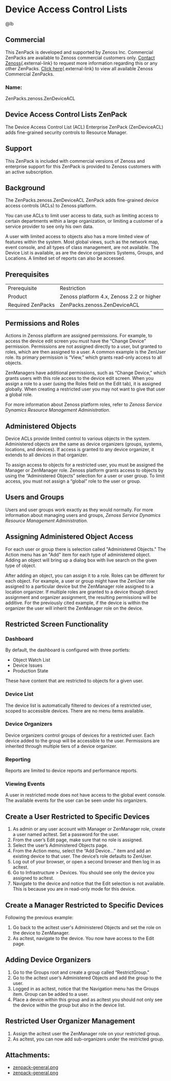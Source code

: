 # Device Access Control Lists

@lb[](img/zenpack-zenpack-general.png)

## Commercial

This ZenPack is developed and supported by Zenoss Inc. Commercial
ZenPacks are available to Zenoss commercial customers only. [Contact Zenoss](https://tryit.zenoss.com/zenpack-contact){.external-link} to
request more information regarding this or any other ZenPacks. [Click here](https://zenoss.com/product/zenpacks?f%5B0%5D=im_field_zenpack_category:1046){.external-link} to
view all available Zenoss Commercial ZenPacks.

### Name:

ZenPacks.zenoss.ZenDeviceACL

## Device Access Control Lists ZenPack

The Device Access Control List (ACL) Enterprise ZenPack (ZenDeviceACL)
adds fine-grained security controls to Resource Manager.

## Support

This ZenPack is included with commercial versions of Zenoss and
enterprise support for this ZenPack is provided to Zenoss customers with
an active subscription.

## Background

The ZenPacks.zenoss.ZenDeviceACL ZenPack adds fine-grained device access
controls (ACLs) to Zenoss platform.

You can use ACLs to limit user access to data, such as limiting access
to certain departments within a large organization, or limiting a
customer of a service provider to see only his own data.

A user with limited access to objects also has a more limited view of
features within the system. Most global views, such as the network map,
event console, and all types of class management, are not available. The
Device List is available, as are the device organizers Systems, Groups,
and Locations. A limited set of reports can also be accessed.

## Prerequisites

|                   |                                           |
|-------------------|-------------------------------------------|
| Prerequisite      | Restriction                               |
| Product           | Zenoss platform 4.x, Zenoss 2.2 or higher |
| Required ZenPacks | ZenPacks.zenoss.ZenDeviceACL              |

## Permissions and Roles

Actions in Zenoss platform are assigned permissions. For example, to
access the device edit screen you must have the &ldquo;Change Device&rdquo;
permission. Permissions are not assigned directly to a user, but granted
to roles, which are then assigned to a user. A common example is the
ZenUser role. Its primary permission is &ldquo;View,&rdquo; which grants read-only
access to all objects.

ZenManagers have additional permissions, such as &ldquo;Change Device,&rdquo; which
grants users with this role access to the device edit screen. When you
assign a role to a user (using the Roles field on the Edit tab), it is
assigned globally. When creating a restricted user you may not want to
give that user a global role.

For more information about Zenoss platform roles, refer to <cite>Zenoss
Service Dynamics Resource Management Administration</cite>.

## Administered Objects

Device ACLs provide limited control to various objects in the system.
Administered objects are the same as device organizers (groups, systems,
locations, and devices). If access is granted to any device organizer,
it extends to all devices in that organizer.

To assign access to objects for a restricted user, you must be assigned
the Manager or ZenManager role. Zenoss platform grants access to objects
by using the &ldquo;Administered Objects&rdquo; selection for a user or user group.
To limit access, you must not assign a &ldquo;global&rdquo; role to the user or
group.

## Users and Groups

Users and user groups work exactly as they would normally. For more
information about managing users and groups, <cite>Zenoss Service
Dynamics Resource Management Administration</cite>.

## Assigning Administered Object Access

For each user or group there is selection called "Administered Objects."
The Action menu has an "Add" item for each type of administered object.
Adding an object will bring up a dialog box with live search on the
given type of object.

After adding an object, you can assign it to a role. Roles can be
different for each object. For example, a user or group might have the
ZenUser role assigned to a particular device but the ZenManager role
assigned to a location organizer. If multiple roles are granted to a
device though direct assignment and organizer assignment, the resulting
permissions will be additive. For the previously cited example, if the
device is within the organizer the user will inherit the ZenManager role
on the device.

## Restricted Screen Functionality

### Dashboard

By default, the dashboard is configured with three portlets:

-   Object Watch List
-   Device Issues
-   Production State

These have content that are restricted to objects for a given user.

### Device List

The device list is automatically filtered to devices of a restricted
user, scoped to accessible devices. There are no menu items available.

### Device Organizers

Device organizers control groups of devices for a restricted user. Each
device added to the group will be accessible to the user. Permissions
are inherited through multiple tiers of a device organizer.

### Reporting

Reports are limited to device reports and performance reports.

### Viewing Events

A user in restricted mode does not have access to the global event
console. The available events for the user can be seen under his
organizers.

## Create a User Restricted to Specific Devices

1.  As admin or any user account with Manager or ZenManager role, create
    a user named acltest. Set a password for the user.
2.  From the user&rsquo;s Edit page, make sure that no role is assigned.
3.  Select the user&rsquo;s Administered Objects page.
4.  From the Action menu, select the &ldquo;Add Device…&rdquo; item and add an
    existing device to that user. The device&rsquo;s role defaults to ZenUser.
5.  Log out of your browser, or open a second browser and then log in as
    acltest.
6.  Go to Infrastructure &gt; Devices. You should see only the device
    you assigned to acltest.
7.  Navigate to the device and notice that the Edit selection is not
    available. This is because you are in read-only mode for this
    device.

## Create a Manager Restricted to Specific Devices

Following the previous example:

1.  Go back to the acltest user's Administered Objects and set the role
    on the device to ZenManager.
2.  As acltest, navigate to the device. You now have access to the Edit
    page.

## Adding Device Organizers

1.  Go to the Groups root and create a group called &ldquo;RestrictGroup."
2.  Go to the acltest user&rsquo;s Administered Objects and add the group to
    the user.
3.  Logged in as acltest, notice that the Navigation menu has the Groups
    item. Group can be added to a user.
4.  Place a device within this group and as acltest you should not only
    see the device within the group but also in the device list.

## Restricted User Organizer Management

1.  Assign the acltest user the ZenManager role on your restricted
    group.
2.  As acltest, you can now add sub-organizers under the restricted
    group.

## Attachments:

-   [zenpack-general.png](img/zenpack-zenpack-general.png)
-   [zenpack-general.png](img/zenpack-zenpack-general.png)

